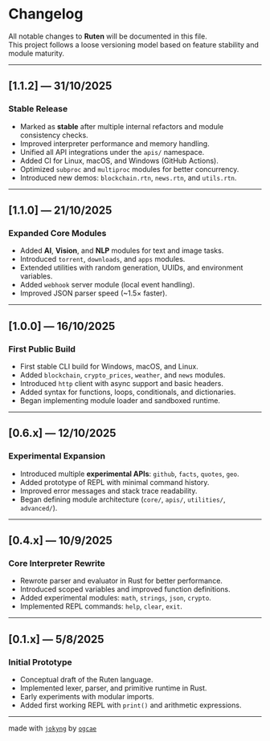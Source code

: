 # Changelog

All notable changes to **Ruten** will be documented in this file.  
This project follows a loose versioning model based on feature stability and module maturity.

---

## [1.1.2] — 31/10/2025
### Stable Release
- Marked as **stable** after multiple internal refactors and module consistency checks.  
- Improved interpreter performance and memory handling.  
- Unified all API integrations under the `apis/` namespace.  
- Added CI for Linux, macOS, and Windows (GitHub Actions).  
- Optimized `subproc` and `multiproc` modules for better concurrency.  
- Introduced new demos: `blockchain.rtn`, `news.rtn`, and `utils.rtn`.

---

## [1.1.0] — 21/10/2025
### Expanded Core Modules
- Added **AI**, **Vision**, and **NLP** modules for text and image tasks.  
- Introduced `torrent`, `downloads`, and `apps` modules.  
- Extended utilities with random generation, UUIDs, and environment variables.  
- Added `webhook` server module (local event handling).  
- Improved JSON parser speed (~1.5× faster).

---

## [1.0.0] — 16/10/2025
### First Public Build
- First stable CLI build for Windows, macOS, and Linux.  
- Added `blockchain`, `crypto_prices`, `weather`, and `news` modules.  
- Introduced `http` client with async support and basic headers.  
- Added syntax for functions, loops, conditionals, and dictionaries.  
- Began implementing module loader and sandboxed runtime.

---

## [0.6.x] — 12/10/2025
### Experimental Expansion
- Introduced multiple **experimental APIs**: `github`, `facts`, `quotes`, `geo`.  
- Added prototype of REPL with minimal command history.  
- Improved error messages and stack trace readability.  
- Began defining module architecture (`core/`, `apis/`, `utilities/`, `advanced/`).

---

## [0.4.x] — 10/9/2025
### Core Interpreter Rewrite
- Rewrote parser and evaluator in Rust for better performance.  
- Introduced scoped variables and improved function definitions.  
- Added experimental modules: `math`, `strings`, `json`, `crypto`.  
- Implemented REPL commands: `help`, `clear`, `exit`.

---

## [0.1.x] — 5/8/2025
### Initial Prototype
- Conceptual draft of the Ruten language.  
- Implemented lexer, parser, and primitive runtime in Rust.  
- Early experiments with modular imports.  
- Added first working REPL with `print()` and arithmetic expressions.  

---

made with <a href="https://github.com/jokyng/ruten"><code>jokyng</code></a> by <a href="https://github.com/ogcae"><code>ogcae</code></a>